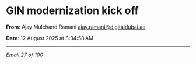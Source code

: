 # GIN modernization kick off

**From**: Ajay Mulchand Ramani <ajay.ramani@digitaldubai.ae>

**Date**: 12 August 2025 at 8:34:58 AM

---

*Email 27 of 100*
